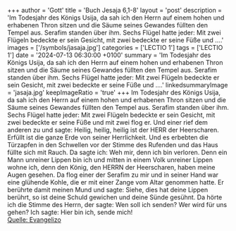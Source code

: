 +++
author = 'Gott'
title = 'Buch Jesaja 6,1-8'
layout = 'post'
description = 'Im Todesjahr des Königs Usija, da sah ich den Herrn auf einem hohen und erhabenen Thron sitzen und die Säume seines Gewandes füllten den Tempel aus. Serafim standen über ihm. Sechs Flügel hatte jeder: Mit zwei Flügeln bedeckte er sein Gesicht, mit zwei bedeckte er seine Füße und ....'
images = ['/symbols/jasaja.jpg']
categories = ['LECTIO 1']
tags = ['LECTIO 1']
date = '2024-07-13 06:30:00 +0100'
summary = 'Im Todesjahr des Königs Usija, da sah ich den Herrn auf einem hohen und erhabenen Thron sitzen und die Säume seines Gewandes füllten den Tempel aus. Serafim standen über ihm. Sechs Flügel hatte jeder: Mit zwei Flügeln bedeckte er sein Gesicht, mit zwei bedeckte er seine Füße und ....'
linkedsummaryImage = 'jasaja.jpg'
keepImageRatio = 'true'
+++
Im Todesjahr des Königs Usija, da sah ich den Herrn auf einem hohen und erhabenen Thron sitzen und die Säume seines Gewandes füllten den Tempel aus.
Serafim standen über ihm. Sechs Flügel hatte jeder: Mit zwei Flügeln bedeckte er sein Gesicht, mit zwei bedeckte er seine Füße und mit zwei flog er.<!--more-->
Und einer rief dem anderen zu und sagte: Heilig, heilig, heilig ist der HERR der Heerscharen. Erfüllt ist die ganze Erde von seiner Herrlichkeit.
Und es erbebten die Türzapfen in den Schwellen vor der Stimme des Rufenden und das Haus füllte sich mit Rauch.
Da sagte ich: Weh mir, denn ich bin verloren. Denn ein Mann unreiner Lippen bin ich und mitten in einem Volk unreiner Lippen wohne ich, denn den König, den HERRN der Heerscharen, haben meine Augen gesehen.
Da flog einer der Serafim zu mir und in seiner Hand war eine glühende Kohle, die er mit einer Zange vom Altar genommen hatte.
Er berührte damit meinen Mund und sagte: Siehe, dies hat deine Lippen berührt, so ist deine Schuld gewichen und deine Sünde gesühnt.
Da hörte ich die Stimme des Herrn, der sagte: Wen soll ich senden? Wer wird für uns gehen? Ich sagte: Hier bin ich, sende mich!<br> [Quelle: Evangelizo](https://evangeliumtagfuertag.org/DE/gospel)
